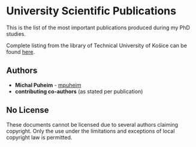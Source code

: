 # University Scientific Publications
This is the list of the most important publications produced during my PhD studies.

Complete listing from the library of Technical University of Košice can be found [here](https://epc.lib.tuke.sk/EvidPublQ.aspx?rok=9999&priezv=Puheim&meno=Michal).

## Authors

* **Michal Puheim** - [mpuheim](https://github.com/mpuheim)
* **contributing co-authors** (as stated per publication)

## No License

These documents cannot be licensed due to several authors claiming copyright. Only the use under the limitations and exceptions of local copyright law is permitted.
